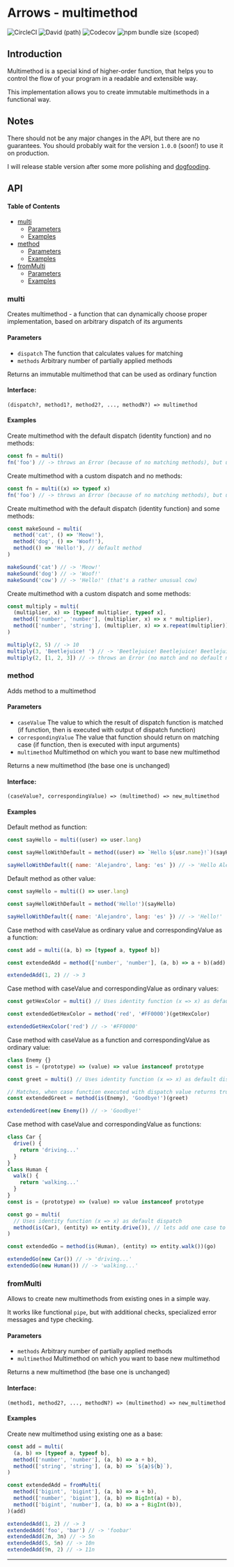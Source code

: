 # Arrows - multimethod

![CircleCI](https://img.shields.io/circleci/build/github/caderek/arrows)
![David (path)](https://img.shields.io/david/caderek/arrows?path=packages%2Fmultimethod)
![Codecov](https://img.shields.io/codecov/c/github/caderek/arrows?token=c6adb715d638431786fefe69ca08ab00)
![npm bundle size (scoped)](https://img.shields.io/bundlephobia/minzip/@arrows/multimethod)

## Introduction

Multimethod is a special kind of higher-order function, that helps you to control the flow of your program in a readable and extensible way.

This implementation allows you to create immutable multimethods in a functional way.

## Notes

There should not be any major changes in the API, but there are no guarantees. You should probably wait for the version `1.0.0` (soon!) to use it on production.

I will release stable version after some more polishing and [dogfooding](https://en.wikipedia.org/wiki/Eating_your_own_dog_food).

## API

<!-- Generated by documentation.js. Update this documentation by updating the source code. -->

#### Table of Contents

- [multi](#multi)
  - [Parameters](#parameters)
  - [Examples](#examples)
- [method](#method)
  - [Parameters](#parameters-1)
  - [Examples](#examples-1)
- [fromMulti](#frommulti)
  - [Parameters](#parameters-2)
  - [Examples](#examples-2)

### multi

Creates multimethod - a function that can dynamically choose proper implementation,
based on arbitrary dispatch of its arguments

#### Parameters

- `dispatch` The function that calculates values for matching
- `methods` Arbitrary number of partially applied methods

Returns an immutable multimethod that can be used as ordinary function

#### Interface:

```
(dispatch?, method1?, method2?, ..., methodN?) => multimethod
```

#### Examples

Create multimethod with the default dispatch (identity function) and no methods:

```javascript
const fn = multi()
fn('foo') // -> throws an Error (because of no matching methods), but useful as a base for extensions
```

Create multimethod with a custom dispatch and no methods:

```javascript
const fn = multi((x) => typeof x)
fn('foo') // -> throws an Error (because of no matching methods), but useful as a base for extensions
```

Create multimethod with the default dispatch (identity function) and some methods:

```javascript
const makeSound = multi(
  method('cat', () => 'Meow!'),
  method('dog', () => 'Woof!'),
  method(() => 'Hello!'), // default method
)

makeSound('cat') // -> 'Meow!'
makeSound('dog') // -> 'Woof!'
makeSound('cow') // -> 'Hello!' (that's a rather unusual cow)
```

Create multimethod with a custom dispatch and some methods:

```javascript
const multiply = multi(
  (multiplier, x) => [typeof multiplier, typeof x],
  method(['number', 'number'], (multiplier, x) => x * multiplier),
  method(['number', 'string'], (multiplier, x) => x.repeat(multiplier)),
)

multiply(2, 5) // -> 10
multiply(3, 'Beetlejuice! ') // -> 'Beetlejuice! Beetlejuice! Beetlejuice! ' (do not read it out loud)
multiply(2, [1, 2, 3]) // -> throws an Error (no match and no default method for these arguments)
```

### method

Adds method to a multimethod

#### Parameters

- `caseValue` The value to which the result of dispatch function is matched (if function, then is executed with output of dispatch function)
- `correspondingValue` The value that function should return on matching case (if function, then is executed with input arguments)
- `multimethod` Multimethod on which you want to base new multimethod

Returns a new multimethod (the base one is unchanged)

#### Interface:

```
(caseValue?, correspondingValue) => (multimethod) => new_multimethod
```

#### Examples

Default method as function:

```javascript
const sayHello = multi((user) => user.lang)

const sayHelloWithDefault = method((user) => `Hello ${usr.name}!`)(sayHello)

sayHelloWithDefault({ name: 'Alejandro', lang: 'es' }) // -> 'Hello Alejandro!'
```

Default method as other value:

```javascript
const sayHello = multi(() => user.lang)

const sayHelloWithDefault = method('Hello!')(sayHello)

sayHelloWithDefault({ name: 'Alejandro', lang: 'es' }) // -> 'Hello!'
```

Case method with caseValue as ordinary value and correspondingValue as a function:

```javascript
const add = multi((a, b) => [typeof a, typeof b])

const extendedAdd = method(['number', 'number'], (a, b) => a + b)(add)

extendedAdd(1, 2) // -> 3
```

Case method with caseValue and correspondingValue as ordinary values:

```javascript
const getHexColor = multi() // Uses identity function (x => x) as default dispatch

const extendedGetHexColor = method('red', '#FF0000')(getHexColor)

extendedGetHexColor('red') // -> '#FF0000'
```

Case method with caseValue as a function and correspondingValue as ordinary value:

```javascript
class Enemy {}
const is = (prototype) => (value) => value instanceof prototype

const greet = multi() // Uses identity function (x => x) as default dispatch

// Matches, when case function executed with dispatch value returns truthy value
const extendedGreet = method(is(Enemy), 'Goodbye!')(greet)

extendedGreet(new Enemy()) // -> 'Goodbye!'
```

Case method with caseValue and correspondingValue as functions:

```javascript
class Car {
  drive() {
    return 'driving...'
  }
}
class Human {
  walk() {
    return 'walking...'
  }
}
const is = (prototype) => (value) => value instanceof prototype

const go = multi(
  // Uses identity function (x => x) as default dispatch
  method(is(Car), (entity) => entity.drive()), // lets add one case to original multimethod
)

const extendedGo = method(is(Human), (entity) => entity.walk())(go)

extendedGo(new Car()) // -> 'driving...'
extendedGo(new Human()) // -> 'walking...'
```

### fromMulti

Allows to create new multimethods from existing ones in a simple way.

It works like functional `pipe`, but with additional checks,
specialized error messages and type checking.

#### Parameters

- `methods` Arbitrary number of partially applied methods
- `multimethod` Multimethod on which you want to base new multimethod

Returns a new multimethod (the base one is unchanged)

#### Interface:

```
(method1, method2?, ..., methodN?) => (multimethod) => new_multimethod
```

#### Examples

Create new multimethod using existing one as a base:

```javascript
const add = multi(
  (a, b) => [typeof a, typeof b],
  method(['number', 'number'], (a, b) => a + b),
  method(['string', 'string'], (a, b) => `${a}${b}`),
)

const extendedAdd = fromMulti(
  method(['bigint', 'bigint'], (a, b) => a + b),
  method(['number', 'bigint'], (a, b) => BigInt(a) + b),
  method(['bigint', 'number'], (a, b) => a + BigInt(b)),
)(add)

extendedAdd(1, 2) // -> 3
extendedAdd('foo', 'bar') // -> 'foobar'
extendedAdd(2n, 3n) // -> 5n
extendedAdd(5, 5n) // -> 10n
extendedAdd(9n, 2) // -> 11n
```

---
